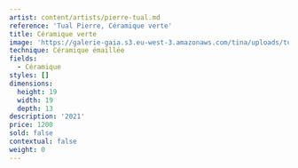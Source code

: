 ```yaml
---
artist: content/artists/pierre-tual.md
reference: 'Tual Pierre, Céramique verte'
title: Céramique verte
image: 'https://galerie-gaia.s3.eu-west-3.amazonaws.com/tina/uploads/tual-pierre/galerie-gaia-pierre tualIMG_5683.jpg'
technique: Céramique émaillée
fields:
  - Céramique
styles: []
dimensions:
  height: 19
  width: 19
  depth: 13
description: '2021'
price: 1200
sold: false
contextual: false
weight: 0
---
```


